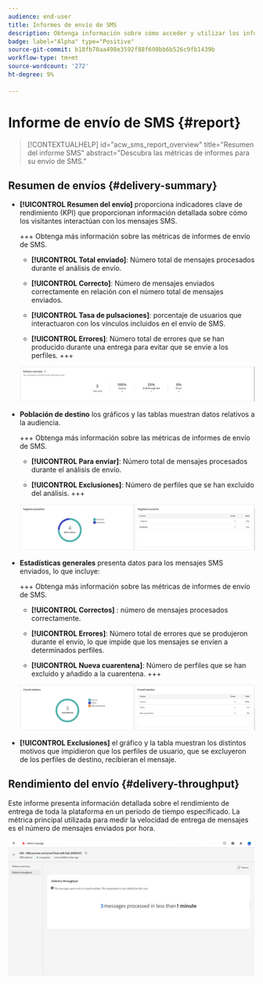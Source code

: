 ```yaml
---
audience: end-user
title: Informes de envío de SMS
description: Obtenga información sobre cómo acceder y utilizar los informes de envío de SMS
badge: label="Alpha" type="Positive"
source-git-commit: b18fb70aa498e3592f88f698bb6b526c9fb1439b
workflow-type: tm+mt
source-wordcount: '272'
ht-degree: 9%

---
```


# Informe de envío de SMS {#report}

>[!CONTEXTUALHELP]
>id="acw_sms_report_overview"
>title="Resumen del informe SMS"
>abstract="Descubra las métricas de informes para su envío de SMS."

## Resumen de envíos {#delivery-summary}

* **[!UICONTROL Resumen del envío]** proporciona indicadores clave de rendimiento (KPI) que proporcionan información detallada sobre cómo los visitantes interactúan con los mensajes SMS.

  +++ Obtenga más información sobre las métricas de informes de envío de SMS.

   * **[!UICONTROL Total enviado]**: Número total de mensajes procesados durante el análisis de envío.

   * **[!UICONTROL Correcto]**: Número de mensajes enviados correctamente en relación con el número total de mensajes enviados.

   * **[!UICONTROL Tasa de pulsaciones]**: porcentaje de usuarios que interactuaron con los vínculos incluidos en el envío de SMS.

   * **[!UICONTROL Errores]**: Número total de errores que se han producido durante una entrega para evitar que se envíe a los perfiles.
+++

  ![](assets/reporting_sms_3.png)

* **Población de destino** los gráficos y las tablas muestran datos relativos a la audiencia.

  +++ Obtenga más información sobre las métricas de informes de envío de SMS.

   * **[!UICONTROL Para enviar]**: Número total de mensajes procesados durante el análisis de envío.

   * **[!UICONTROL Exclusiones]**: Número de perfiles que se han excluido del análisis.
+++

  ![](assets/reporting_sms_4.png)

* **Estadísticas generales** presenta datos para los mensajes SMS enviados, lo que incluye:

  +++ Obtenga más información sobre las métricas de informes de envío de SMS.

   * **[!UICONTROL Correctos]** : número de mensajes procesados correctamente.

   * **[!UICONTROL Errores]**: Número total de errores que se produjeron durante el envío, lo que impide que los mensajes se envíen a determinados perfiles.

   * **[!UICONTROL Nueva cuarentena]**: Número de perfiles que se han excluido y añadido a la cuarentena.
+++

  ![](assets/reporting_sms_5.png)

* **[!UICONTROL Exclusiones]** el gráfico y la tabla muestran los distintos motivos que impidieron que los perfiles de usuario, que se excluyeron de los perfiles de destino, recibieran el mensaje.

## Rendimiento del envío {#delivery-throughput}

Este informe presenta información detallada sobre el rendimiento de entrega de toda la plataforma en un periodo de tiempo especificado. La métrica principal utilizada para medir la velocidad de entrega de mensajes es el número de mensajes enviados por hora.

![](assets/reporting_sms_2.png)

